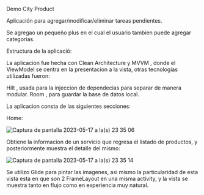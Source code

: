 Demo City Product

Aplicación para agregar/modificar/eliminar tareas pendientes.

Se agregao un pequeño plus en el cual el usuario tambien puede agregar categorias.

Estructura de la aplicació:

La aplicacion fue hecha con Clean Architecture y MVVM , donde el ViewModel se centra en la presentacion a la vista, otras tecnologias utilizadas fueron:

Hilt , usada para la injeccion de dependecias para separar de manera modular. Room , para guardar la base de datos local.

La aplicacion consta de las siguientes secciones:

Home: 

![Captura de pantalla 2023-05-17 a la(s) 23 35 06](https://github.com/Picazo/demo_city_products/assets/17649817/ae1deacc-ae90-405e-bb3d-01a1dc0f5501)

Obtiene la informacion de un servicio que regresa el listado de productos, y posteriormente muestra el detalle del mismo:


![Captura de pantalla 2023-05-17 a la(s) 23 35 14](https://github.com/Picazo/demo_city_products/assets/17649817/b1b1b45a-1385-44d4-86b4-e277e7067a7a)


Se utilizo Glide para pintar las imagenes, asi mismo la particularidad de esta vista esta en que son 2 FrameLayout en una misma activity, y la vista se muestra tanto en flujo como en experiencia muy natural.
